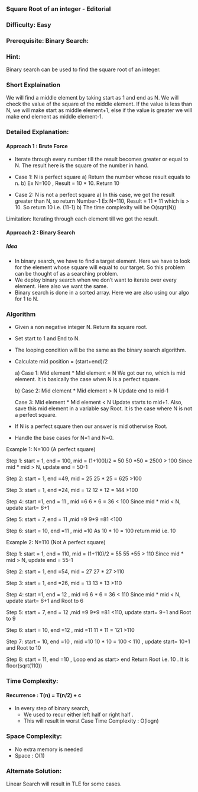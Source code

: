 ### **Square Root of an integer - Editorial**
### **Difficulty**: Easy
### **Prerequisite: Binary Search**:
### **Hint:**
Binary search can be used to find the square root of an integer.

### **Short Explaination**
We will find a middle element by taking start as 1 and end as N. We will check the value of the square of the middle element. If the value is less than N, we will make start as middle element+1, else if the value is greater we will make end element as middle element-1.

### **Detailed Explanation**:

#### Approach 1 : Brute Force
 
 * Iterate through every number till the result becomes greater or equal to N. The result here is the square of the number in hand.
* Case 1: N is perfect square
         a)    Return the number whose result equals to n.
         b)   Ex N=100 , Result = 10 * 10. Return 10

* Case 2: N is not a perfect square
        a) In this case, we got the result greater than N, so return Number-1
        Ex N=110, Result = 11 * 11 which is > 10. So return 10 i.e. (11-1)
        b) The time complexity will be O(sqrt(N))

Limitation: Iterating through each element till we got the result.
 
 #### Approach 2 : Binary Search
 
 ##### Idea 
* In binary search, we have to find a target element. Here we have to look for the element  whose square will equal to our target. So this problem can be thought of as a searching problem.
* We deploy binary search when we don’t want to iterate over every element. Here also we want the same.
* Binary search is done in a sorted array. Here we are also using our algo for 1 to N.


### Algorithm 
* Given a non negative integer N. Return its square root. 
* Set start to 1 and End to N.
* The looping condition will be the same as the binary search algorithm.

* Calculate mid position = (start+end)/2

    a) Case 1: Mid element * Mid element  = N
    We got our no, which is mid element. It is basically the case when N is a perfect square.

    b) Case 2: Mid element * Mid element  > N
    Update end to mid-1 

    Case 3: Mid element * Mid element  < N
    Update starts to mid+1. Also, save this mid element in a variable say Root. It is the case where N is not a perfect square.
    
* If N is a perfect square then our answer is mid otherwise Root.
* Handle the base cases for N=1 and N=0.

Example 1: N=100 (A perfect square)

Step 1: start = 1, end = 100, mid = (1+100)/2 = 50
50 *50 = 2500 > 100 
Since mid * mid > N, update end =  50-1

Step 2: start = 1, end =49, mid = 25
25 * 25 = 625 >100

Step 3: start = 1, end =24, mid = 12
12 * 12 = 144 >100

Step 4: start =1, end = 11 , mid =6
6 * 6 = 36 < 100
Since mid * mid < N, update start= 6+1

Step 5: start = 7, end = 11 ,mid =9
9*9 =81 <100

Step 6: start = 10, end =11 , mid =10
As 10 * 10 = 100 return mid i.e. 10

Example 2: N=110 (Not A perfect square)

Step 1: start = 1, end = 110, mid = (1+110)/2 = 55
55 *55  > 110 
Since mid * mid > N, update end =  55-1

Step 2: start = 1, end =54, mid = 27
27 * 27  >110

Step 3: start = 1, end =26, mid = 13
13 * 13  >110

Step 4: start =1, end = 12 , mid =6
6 * 6 = 36 < 110
Since mid * mid < N, update start= 6+1 and Root to 6

Step 5: start = 7, end = 12 ,mid =9
9*9 =81 <110, update start= 9+1 and Root to 9

Step 6: start = 10, end =12 , mid =11
11 * 11 = 121 >110

Step 7: start = 10, end =10 , mid =10
10 * 10 = 100  < 110 , update start= 10+1 and Root to 10

Step 8: start = 11, end =10 , Loop end as start> end
Return Root i.e. 10 . It is floor(sqrt(110))


### **Time Complexity**:
#### Recurrence : T(n) = T(n/2) + c
* In every step of binary search,
    * We used to recur either left half or right half .
    * This will result in worst Case Time Complexity : O(logn)

### **Space Complexity**:
* No extra memory is needed
* Space : O(1)

### **Alternate Solution**:
Linear Search will result in TLE for some cases.